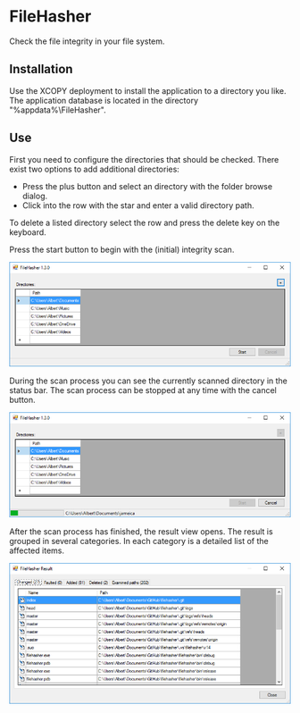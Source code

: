 # FileHasher
Check the file integrity in your file system.

## Installation

Use the XCOPY deployment to install the application to a directory you like.
The application database is located in the directory "%appdata%\FileHasher".

## Use

First you need to configure the directories that should be checked.
There exist two options to add additional directories:

- Press the plus button and select an directory with the folder browse dialog.
- Click into the row with the star and enter a valid directory path.

To delete a listed directory select the row and press the delete key on the
keyboard.

Press the start button to begin with the (initial) integrity scan.

![MainForm configuration](./Images/MainForm1.png)

During the scan process you can see the currently scanned directory in the
status bar. The scan process can be stopped at any time with the cancel button.

![MainForm progress](./Images/MainForm2.png)

After the scan process has finished, the result view opens.
The result is grouped in several categories.
In each category is a detailed list of the affected items.

![ResultForm](./Images/ResultForm.png)